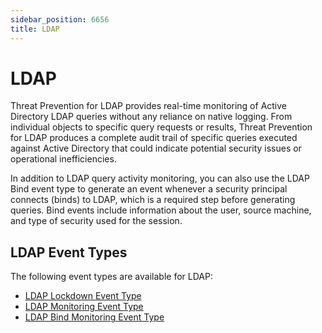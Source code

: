 ```yaml
---
sidebar_position: 6656
title: LDAP
---
```


# LDAP

Threat Prevention for LDAP provides real-time monitoring of Active Directory LDAP queries without any reliance on native logging. From individual objects to specific query requests or results, Threat Prevention for LDAP produces a complete audit trail of specific queries executed against Active Directory that could indicate potential security issues or operational inefficiencies.

In addition to LDAP query activity monitoring, you can also use the LDAP Bind event type to generate an event whenever a security principal connects (binds) to LDAP, which is a required step before generating queries. Bind events include information about the user, source machine, and type of security used for the session.

## LDAP Event Types

The following event types are available for LDAP:

* [LDAP Lockdown Event Type](../Admin/Policies/EventType/LDAPLockdown "LDAP Lockdown Event Type")
* [LDAP Monitoring Event Type](../Admin/Policies/EventType/LDAPMonitoring "LDAP Monitoring Event Type")
* [LDAP Bind Monitoring Event Type](../Admin/Policies/EventType/LDAPBindMonitoring "LDAP Bind Monitoring Event Type")